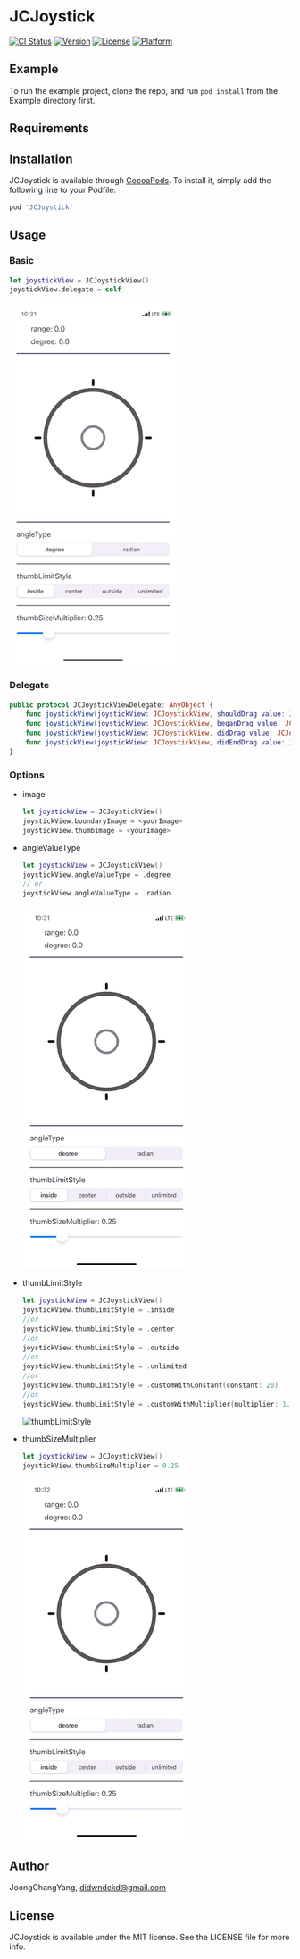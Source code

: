 # JCJoystick

[![CI Status](https://img.shields.io/travis/JoongChangYang/JCJoystick.svg?style=flat)](https://travis-ci.org/JoongChangYang/JCJoystick)
[![Version](https://img.shields.io/cocoapods/v/JCJoystick.svg?style=flat)](https://cocoapods.org/pods/JCJoystick)
[![License](https://img.shields.io/cocoapods/l/JCJoystick.svg?style=flat)](https://cocoapods.org/pods/JCJoystick)
[![Platform](https://img.shields.io/cocoapods/p/JCJoystick.svg?style=flat)](https://cocoapods.org/pods/JCJoystick)

## Example

To run the example project, clone the repo, and run `pod install` from the Example directory first.

## Requirements

## Installation

JCJoystick is available through [CocoaPods](https://cocoapods.org). To install
it, simply add the following line to your Podfile:

```ruby
pod 'JCJoystick'
```

## Usage

### Basic

``` swift
let joystickView = JCJoystickView()
joystickView.delegate = self
```

![basic](./assets/JCJoystick_basic.gif)

### Delegate

``` swift
public protocol JCJoystickViewDelegate: AnyObject {
    func joystickView(joystickView: JCJoystickView, shouldDrag value: JCJoystickValue) -> Bool
    func joystickView(joystickView: JCJoystickView, beganDrag value: JCJoystickValue)
    func joystickView(joystickView: JCJoystickView, didDrag value: JCJoystickValue)
    func joystickView(joystickView: JCJoystickView, didEndDrag value: JCJoystickValue)
}
```

### Options

- image

  ``` swift
  let joystickView = JCJoystickView()
  joystickView.boundaryImage = <yourImage>
  joystickView.thumbImage = <yourImage>
  ```

- angleValueType

  ``` swift
  let joystickView = JCJoystickView()
  joystickView.angleValueType = .degree
  // or
  joystickView.angleValueType = .radian
  ```

  ![angleType](./assets/JCJoystick_angleType.gif)

- thumbLimitStyle

  ``` swift
  let joystickView = JCJoystickView()
  joystickView.thumbLimitStyle = .inside
  //or
  joystickView.thumbLimitStyle = .center
  //or
  joystickView.thumbLimitStyle = .outside
  //or
  joystickView.thumbLimitStyle = .unlimited
  //or
  joystickView.thumbLimitStyle = .customWithConstant(constant: 20)
  //or
  joystickView.thumbLimitStyle = .customWithMultiplier(multiplier: 1.5)
  ```

  ![thumbLimitStyle](./assets/JCJoystick_thumbLimitStyle.gif)

- thumbSizeMultiplier

  ``` swift
  let joystickView = JCJoystickView()
  joystickView.thumbSizeMultiplier = 0.25
  ```
  
  ![thumbSizeMultiplier](./assets/JCJoystick_thumbSizeMultiplier.gif)

## Author

JoongChangYang, didwndckd@gmail.com

## License

JCJoystick is available under the MIT license. See the LICENSE file for more info.
